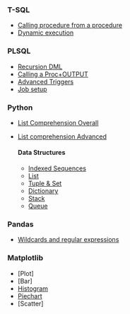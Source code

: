 ### T-SQL
* [Calling procedure from a procedure](scripts/procedure_output_call.sql)
* [Dynamic execution](scripts/dynamic_parameters.sql)

### PLSQL
* [Recursion DML](scripts/recursion_dml.sql)
* [Calling a Proc+OUTPUT](scripts/ora_calling_proc.sql)
* [Advanced Triggers](scripts/ora_triggers_advanced.sql)
* [Job setup](scripts/job.sql)

### Python
* [List Comprehension Overall](scripts/list_comprehension_overall.ipynb)
* [List comprehension Advanced](scripts/list_comprehension_1.ipynb)

  #### Data Structures
  * [Indexed Sequences](scripts/ds_indexed_sequences.ipynb)
  * [List](scripts/ds_list.ipynb)
  * [Tuple & Set](scripts/ds_tuple_set.ipynb)
  * [Dictionary](scripts/ds_dictionary.ipynb)
  * [Stack](scripts/ds_stack.ipynb)
  * [Queue](scripts/ds_queue.ipynb)

### Pandas
* [Wildcards and regular expressions](scripts/wildcard_regexp.ipynb)

### Matplotlib
* [Plot]
* [Bar]
* [Histogram](scripts/histogram.ipynb)
* [Piechart](scripts/piechart.ipynb)
* [Scatter]
